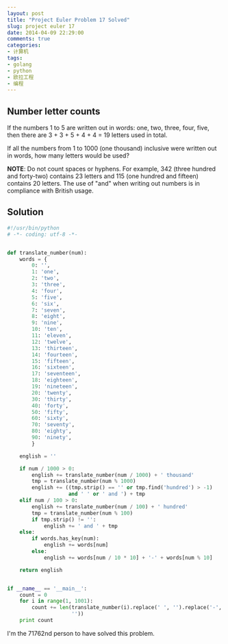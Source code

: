 ```yaml
---
layout: post
title: "Project Euler Problem 17 Solved"
slug: project euler 17
date: 2014-04-09 22:29:00
comments: true
categories:
- 计算机
tags:
- golang
- python
- 欧拉工程
- 编程
---
```


Number letter counts
--------------------

If the numbers 1 to 5 are written out in words: one, two, three, four, five, then there are 3 + 3 + 5 + 4 + 4 = 19 letters used in total.

If all the numbers from 1 to 1000 (one thousand) inclusive were written out in words, how many letters would be used?

**NOTE**: Do not count spaces or hyphens. For example, 342 (three hundred and forty-two) contains 23 letters and 115 (one hundred and fifteen) contains 20 letters. The use of "and" when writing out numbers is in compliance with British usage.

Solution
--------

```python
#!/usr/bin/python
# -*- coding: utf-8 -*-


def translate_number(num):
    words = {
        0: '',
        1: 'one',
        2: 'two',
        3: 'three',
        4: 'four',
        5: 'five',
        6: 'six',
        7: 'seven',
        8: 'eight',
        9: 'nine',
        10: 'ten',
        11: 'eleven',
        12: 'twelve',
        13: 'thirteen',
        14: 'fourteen',
        15: 'fifteen',
        16: 'sixteen',
        17: 'seventeen',
        18: 'eighteen',
        19: 'nineteen',
        20: 'twenty',
        30: 'thirty',
        40: 'forty',
        50: 'fifty',
        60: 'sixty',
        70: 'seventy',
        80: 'eighty',
        90: 'ninety',
        }

    english = ''

    if num / 1000 > 0:
        english += translate_number(num / 1000) + ' thousand'
        tmp = translate_number(num % 1000)
        english += ((tmp.strip() == '' or tmp.find('hundred') > -1)
                    and ' ' or ' and ') + tmp
    elif num / 100 > 0:
        english += translate_number(num / 100) + ' hundred'
        tmp = translate_number(num % 100)
        if tmp.strip() != '':
            english += ' and ' + tmp
    else:
        if words.has_key(num):
            english += words[num]
        else:
            english += words[num / 10 * 10] + '-' + words[num % 10]

    return english


if __name__ == '__main__':
    count = 0
    for i in range(1, 1001):
        count += len(translate_number(i).replace(' ', '').replace('-',
                     ''))
    print count
```

I'm the 71762nd person to have solved this problem.
